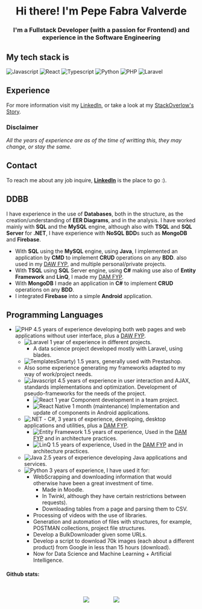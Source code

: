 <h1 align="center"> Hi there! I'm Pepe Fabra Valverde </h1>
<h3 align="center">I'm a Fullstack Developer (with a passion for Frontend) and experience in the Software Engineering </h3>

## My tech stack is
![Javascript](https://img.shields.io/badge/-JS-fd1)
![React](https://img.shields.io/badge/-React-5df)
![Typescript](https://img.shields.io/badge/-TS-37a)
![Python](https://img.shields.io/badge/-Python-fd4)
![PHP](https://img.shields.io/badge/-PHP-blue)
![Laravel](https://img.shields.io/badge/-Laravel-f21)

## Experience
For more information visit my [LinkedIn](https://www.linkedin.com/in/jofaval/), or take a look at my [StackOverlow's Story](https://stackoverflow.com/story/jofaval).

### Disclaimer
*All the years of experience are as of the time of writting this, they may change, or stay the same.*

## Contact
To reach me about any job inquire, [**LinkedIn**](https://www.linkedin.com/in/jofaval/) is the place to go :).

## DDBB
I have experience in the use of **Databases**, both in the structure, as the creation/understanding of **EER Diagrams**, and in the analysis.
I have worked mainly with **SQL** and the **MySQL** engine, although also with **TSQL** and **SQL Server** for **.NET**, I have experience with **NoSQL** **BDD**s such as **MongoDB** and **Firebase**.
   - With **SQL** using the **MySQL** engine, using **Java**, I implemented an application by **CMD** to implement **CRUD** operations on any **BDD**. also used in my [DAW FYP](<https://github.com/jofaval/tfcgs-daw>), and multiple personal/private projects.
   - With **TSQL** using **SQL** Server engine, using **C#** making use also of **Entity Framework** and **LinQ**, I made my [DAM FYP](<https://github.com/jofaval/tfcgs-dam>).
   - With **MongoDB** I made an application in **C#** to implement **CRUD** operations on any **BDD**.
   - I integrated **Firebase** into a simple **Android** application.

## Programming Languages
- ![PHP](https://img.shields.io/badge/-PHP-blue) 4.5 years of experience developing both web pages and web applications without user interface, plus a [DAW FYP](<https://github.com/jofaval/tfcgs-daw>).
    - ![Laravel](https://img.shields.io/badge/-Laravel-f21) 1 year of experience in different projects.
      - A data science project developed mostly with Laravel, using blades.
    - ![TemplatesSmarty)](https://img.shields.io/badge/-Smarty-fd1) 1.5 years, generally used with Prestashop.
    - Also some experience generating my frameworks adapted to my way of work/project needs.
  - ![Javascript](https://img.shields.io/badge/-JS-fd1) 4.5 years of experience in user interaction and AJAX, standards implementations and optimization. Development of pseudo-frameworks for the needs of the project.
    - ![React](https://img.shields.io/badge/-React-5df) 1 year Component development in a team project.
    - ![React Native](https://img.shields.io/badge/-ReactNative-5df) 1 month (maintenance) Implementation and update of components in Android applications.
  - ![.NET](https://img.shields.io/badge/-.NET-529) - C#, 3 years of experience, developing, desktop applications and utilities, plus a [DAM FYP](<https://github.com/jofaval/tfcgs-dam>).
    - ![Entity Framework](https://img.shields.io/badge/-EntityFramework-529) 1.5 years of experience, Used in the [DAM FYP](<https://github.com/jofaval/tfcgs-dam>) and in architecture practices.
    - ![LinQ](https://img.shields.io/badge/-LinQ-529) 1.5 years of experience, Used in the [DAM FYP](<https://github.com/jofaval/tfcgs-dam>) and in architecture practices.
  - ![Java](https://img.shields.io/badge/-Java-e22) 2.5 years of experience developing Java applications and services.
  - ![Python](https://img.shields.io/badge/-Python-fd4) 3 years of experience, I have used it for:
    - WebScrapping and downloading information that would otherwise have been a great investment of time.
      - Made in Moodle.
      - In Twinkl, although they have certain restrictions between requests).
      - Downloading tables from a page and parsing them to CSV.
    - Processing of videos with the use of libraries.
    - Generation and automation of files with structures, for example, POSTMAN collections, project file structures.
    - Develop a BulkDownloader given some URLs.
    - Develop a script to download 70k images (each about a different product) from Google in less than 15 hours (download).
    - Now for Data Science and Machine Learning + Artificial Intelligence.

#### Github stats:
<div style="display: flex; justify-content: center; align-items-center; flex-direction: row; flex-wrap: wrap;">
    <img style="margin: 2rem" src="https://github-readme-stats.vercel.app/api/top-langs/?username=jofaval&theme=dark" />
    <img style="margin: 2rem" src="https://github-readme-stats.vercel.app/api/?username=jofaval&theme=dark" /> 
</div>